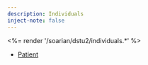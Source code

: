```yaml
---
description: Individuals
inject-note: false
---
```


<%= render '/soarian/dstu2/individuals.*' %>

* [Patient](../individuals/patient)
